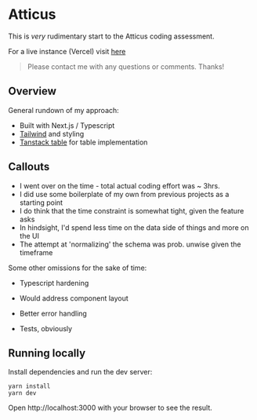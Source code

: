 # Atticus

This is *very* rudimentary start to the Atticus coding assessment.  

For a live instance (Vercel) visit [here](https://atticus-rosy.vercel.app/)

> Please contact me with any questions or comments.  Thanks!



## Overview

General rundown of my approach:

- Built with Next.js / Typescript
- [Tailwind](https://tailwindcss.com/) and styling
- [Tanstack table](https://tanstack.com/) for table implementation



## Callouts

- I went over on the time - total actual coding effort was ~ 3hrs.
- I did use some boilerplate of my own from previous projects as a starting point
- I do think that the time constraint is somewhat tight, given the feature asks
- In hindsight, I'd spend less time on the data side of things and more on the UI
- The attempt at 'normalizing' the schema was prob. unwise given the timeframe



Some other omissions for the sake of time:

- Typescript hardening 

- Would address component layout

- Better error handling 

- Tests, obviously

  
  
  

## Running locally

Install dependencies and run the dev server:

```shell
yarn install
yarn dev
```

Open http://localhost:3000 with your browser to see the result.